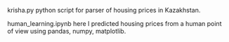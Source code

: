 krisha.py python script for parser of housing prices in Kazakhstan.

human_learning.ipynb here I predicted housing prices from a human point of view using pandas, numpy, matplotlib.
